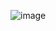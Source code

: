 ![image](https://github.com/inusedname/Cloth-Renting/assets/49682088/a61add97-9795-4f5c-a1e4-43b54a5c3da9)
